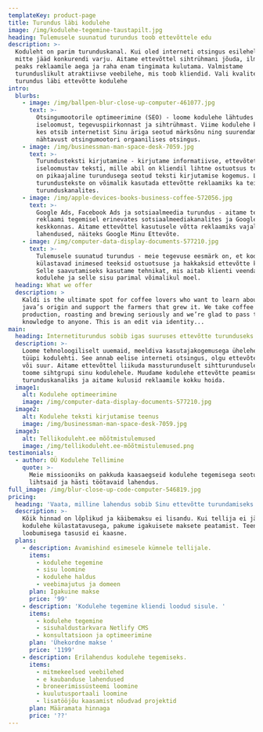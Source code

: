 ```yaml
---
templateKey: product-page
title: Turundus läbi kodulehe
image: /img/kodulehe-tegemine-taustapilt.jpg
heading: Tulemusele suunatud turundus toob ettevõttele edu
description: >-
  Koduleht on parim turunduskanal. Kui oled interneti otsingus esilehel. Kui
  mitte jääd konkurendi varju. Aitame ettevõttel sihtrühmani jõuda, ilma et
  peaks reklaamile aega ja raha enam tingimata kulutama. Valmistame
  turunduslikult atraktiivse veebilehe, mis toob kliendid. Vali kvaliteetne
  turundus läbi ettevõtte kodulehe
intro:
  blurbs:
    - image: /img/ballpen-blur-close-up-computer-461077.jpg
      text: >-
        Otsingumootorile optimeerimine (SEO) - loome kodulehe lähtudes ettevõtte
        iseloomust, tegevuspiirkonnast ja sihtrühmast. Viime kodulehe kliendini,
        kes otsib internetist Sinu äriga seotud märksõnu ning suurendame lehe
        nähtavust otsingumootori orgaanilises otsingus.
    - image: /img/businessman-man-space-desk-7059.jpg
      text: >-
        Turundusteksti kirjutamine - kirjutame informatiivse, ettevõtet
        iseloomustav teksti, mille abil on kliendil lihtne ostuotsus teha. Meil
        on pikaajaline turundusega seotud teksti kirjutamise kogemus. Loodud
        turundustekste on võimalik kasutada ettevõtte reklaamiks ka teistes
        turunduskanalites.
    - image: /img/apple-devices-books-business-coffee-572056.jpg
      text: >-
        Google Ads, Facebook Ads ja sotsiaalmeedia turundus - aitame tellijat
        reklaami tegemisel erinevates sotsiaalmeediakanalites ja Google
        keskkonnas. Aitame ettevõttel kasutusele võtta reklaamiks vajalikud
        lahendused, näiteks Google Minu Ettevõte.
    - image: /img/computer-data-display-documents-577210.jpg
      text: >-
        Tulemusele suunatud turundus - meie tegevuse eesmärk on, et kodulehte
        külastavad inimesed teeksid ostuotsuse ja hakkaksid ettevõtte kliendiks.
        Selle saavutamiseks kasutame tehnikat, mis aitab klienti veenda. Loome
        kodulehe ja selle sisu parimal võimalikul moel.
  heading: What we offer
  description: >
    Kaldi is the ultimate spot for coffee lovers who want to learn about their
    java’s origin and support the farmers that grew it. We take coffee
    production, roasting and brewing seriously and we’re glad to pass that
    knowledge to anyone. This is an edit via identity...
main:
  heading: Internetiturundus sobib igas suuruses ettevõtte turunduseks
  description: >-
    Loome tehnoloogiliselt uuemaid, meeldiva kasutajakogemusega üheleherakendus
    tüüpi kodulehti. See annab eelise interneti otsingus, olgu ettevõte väike
    või suur. Aitame ettevõttel liikuda massturunduselt sihtturundusele ning
    toome sihtgrupi sinu kodulehele. Muudame kodulehe ettevõtte peamiseks
    turunduskanaliks ja aitame kulusid reklaamile kokku hoida.
  image1:
    alt: Kodulehe optimeerimine
    image: /img/computer-data-display-documents-577210.jpg
  image2:
    alt: Kodulehe teksti kirjutamise teenus
    image: /img/businessman-man-space-desk-7059.jpg
  image3:
    alt: Tellikoduleht.ee mõõtmistulemused
    image: /img/tellikoduleht.ee-mõõtmistulemused.png
testimonials:
  - author: OÜ Kodulehe Tellimine
    quote: >-
      Meie missiooniks on pakkuda kaasaegseid kodulehe tegemisega seotud
      lihtsaid ja hästi töötavaid lahendus.
full_image: /img/blur-close-up-code-computer-546819.jpg
pricing:
  heading: 'Vaata, milline lahendus sobib Sinu ettevõtte turundamiseks'
  description: >-
    Kõik hinnad on lõplikud ja käibemaksu ei lisandu. Kui tellija ei jää rahule
    kodulehe külastatavusega, pakume igakuisete maksete peatamist. Teenusest
    loobumisega tasusid ei kaasne.
  plans:
    - description: Avamishind esimesele kümnele tellijale.
      items:
        - kodulehe tegemine
        - sisu loomine
        - kodulehe haldus
        - veebimajutus ja domeen
      plan: Igakuine makse
      price: '99'
    - description: 'Kodulehe tegemine kliendi loodud sisule. '
      items:
        - kodulehe tegemine
        - sisuhaldustarkvara Netlify CMS
        - konsultatsioon ja optimeerimine
      plan: 'Ühekordne makse '
      price: '1199'
    - description: Erilahendus kodulehe tegemiseks.
      items:
        - mitmekeelsed veebilehed
        - e kaubanduse lahendused
        - broneerimissüsteemi loomine
        - kuulutusportaali loomine
        - lisatööjõu kaasamist nõudvad projektid
      plan: Määramata hinnaga
      price: '??'
---
```



